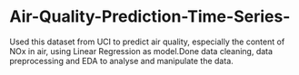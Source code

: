 # Air-Quality-Prediction-Time-Series-
Used this dataset from UCI to predict air quality, especially the content of NOx in air, using Linear Regression as model.Done data cleaning, data preprocessing and EDA to analyse and manipulate the data.
